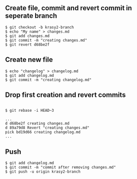 ## Create file, commit and revert commit in seperate branch

```
$ git checkout -b krasy2-branch
$ echo "My name" > changes.md
$ git add changes.md 
$ git commit -m "creating changes.md"
$ git revert d68be2f
```

## Create new file

```
$ echo "changelog" > changelog.md
$ git add changelog.md 
$ git commit -m "creating changelog.md"
```

## Drop first creation and revert commits

```

$ git rebase -i HEAD~3

...
d d68be2f creating changes.md
d 89a79d8 Revert "creating changes.md"
pick bd19d66 creating changelog.md
...
```

## Push 

```
$ git add changelog.md 
$ git commit -m "commit after removing changes.md"
$ git push -u origin krasy2-branch
```
